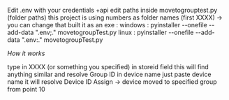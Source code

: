 Edit .env with your credentials +api
edit paths inside movetogrouptest.py (folder paths)
this project is using numbers as folder names (first XXXX) -> you can change that
built it as an exe :
  windows : pyinstaller --onefile --add-data ".env;." movetogroupTest.py
  linux : pyinstaller --onefile --add-data ".env:." movetogroupTest.py

*How it works*

type in XXXX (or something you specified) in storeid field this will find anything similar and resolve Group ID
in device name just paste device name it will resolve Device ID
Assign -> device moved to specified group from point 10
